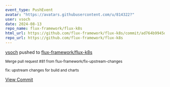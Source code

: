 ```yaml
---
event_type: PushEvent
avatar: "https://avatars.githubusercontent.com/u/814322?"
user: vsoch
date: 2024-08-13
repo_name: flux-framework/flux-k8s
html_url: https://github.com/flux-framework/flux-k8s/commit/ad764b9945dfe70a777234bd98d3420f84b5112d
repo_url: https://github.com/flux-framework/flux-k8s
---
```


<a href='https://github.com/vsoch' target='_blank'>vsoch</a> pushed to <a href='https://github.com/flux-framework/flux-k8s' target='_blank'>flux-framework/flux-k8s</a>

<small>Merge pull request #81 from flux-framework/fix-upstream-changes

fix: upstream changes for build and charts</small>

<a href='https://github.com/flux-framework/flux-k8s/commit/ad764b9945dfe70a777234bd98d3420f84b5112d' target='_blank'>View Commit</a>